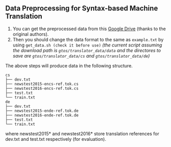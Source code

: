 ## Data Preprocessing for Syntax-based Machine Translation
1. You can get the preprocessed data from this [Google Drive](https://drive.google.com/drive/folders/0BxGk3yrG1HHVMy1aYTNld3BIN2s) (thanks to the original authors).
2. Then you should change the data format to the same as `example.txt` by using `get_data.sh (check it before use)`
*(the current script assuming the download path is `gtos/translator_data/data` and the directores to save are `gtos/translator_data/cs` and `gtos/translator_data/de`)*

The above steps will produce data in the following structure.
```
cs
├── dev.txt
├── newstest2015-encs-ref.tok.cs
├── newstest2016-encs-ref.tok.cs
├── test.txt
└── train.txt
de
├── dev.txt
├── newstest2015-ende-ref.tok.de
├── newstest2016-ende-ref.tok.de
├── test.txt
└── train.txt
```
where newstest2015* and newstest2016* store translation references for dev.txt and test.txt respectively (for evaluation).
